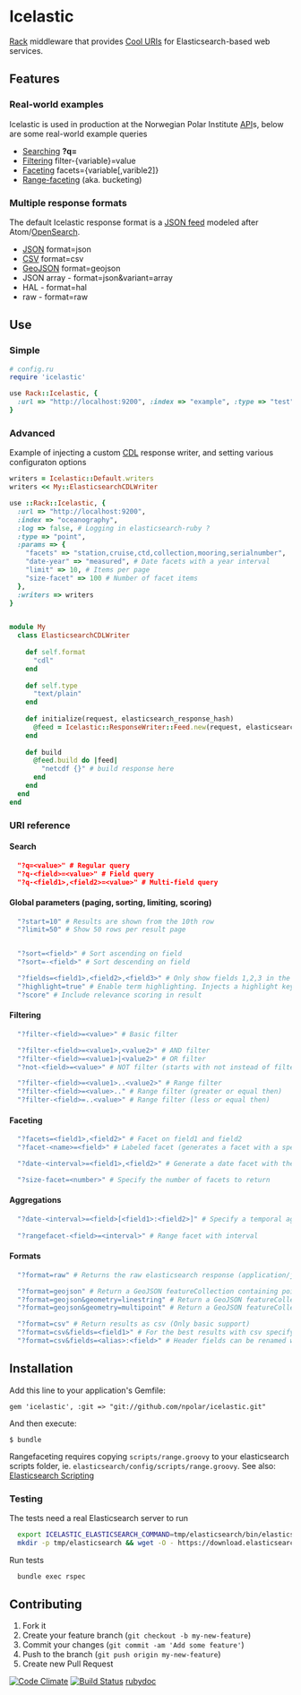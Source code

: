 # Icelastic
[Rack](http://rack.github.io/) middleware that provides [Cool URIs](http://www.w3.org/Provider/Style/URI.html) for Elasticsearch-based web services.

## Features
### Real-world examples
Icelastic is used in production at the Norwegian Polar Institute [API](http://api.npolar.no)s, below are some real-world example queries
* [Searching](http://api.npolar.no/dataset/?q=glacier) **?q=**
* [Filtering](http://api.npolar.no/oceanography/?q=&filter-collection=cast&filter-station=77) filter-{variable}=value 
* [Faceting](http://api.npolar.no/oceanography/?q=&facets=collection,station,sea_water_temperature) facets={variable[,varible2]}
* [Range-faceting](http://api.npolar.no/oceanography/?q=&rangefacet-sea_water_temperature=10,&rangefacet-latitude=10) (aka. bucketing) 

### Multiple response formats 
The default Icelastic response format is a [JSON feed]() modeled after Atom/[OpenSearch](http://www.opensearch.org/Specifications/OpenSearch/1.1#Example_of_OpenSearch_response_elements_in_Atom_1.0).

* [JSON](http://api.npolar.no/dataset/?q=&format=json) format=json
* [CSV](http://api.npolar.no/tracking/deployment/?q=&format=csv&fields=deployed,platform,vendor,terminated) format=csv
* [GeoJSON](http://api.npolar.no/expedition/track/?q=&filter-code=IPY-Traverse-0709&format=geojson&fields=altitude,measured,latitude,longitude) format=geojson
* JSON array - format=json&variant=array
* HAL - format=hal
* raw - format=raw

## Use
### Simple
```ruby
# config.ru
require 'icelastic'

use Rack::Icelastic, {
  :url => "http://localhost:9200", :index => "example", :type => "test" }
}

```
### Advanced

Example of injecting a custom [CDL](https://www.unidata.ucar.edu/software/netcdf/docs/index.html) response writer,
and setting various configuraton options

```ruby
writers = Icelastic::Default.writers
writers << My::ElasticsearchCDLWriter

use ::Rack::Icelastic, {
  :url => "http://localhost:9200",
  :index => "oceanography",
  :log => false, # Logging in elasticsearch-ruby ?
  :type => "point",
  :params => {
    "facets" => "station,cruise,ctd,collection,mooring,serialnumber",
    "date-year" => "measured", # Date facets with a year interval
    "limit" => 10, # Items per page
    "size-facet" => 100 # Number of facet items
  },
  :writers => writers
}
```

```ruby

module My
  class ElasticsearchCDLWriter
    
    def self.format
      "cdl"
    end
    
    def self.type
      "text/plain"
    end
    
    def initialize(request, elasticsearch_response_hash)
      @feed = Icelastic::ResponseWriter::Feed.new(request, elasticsearch_response_hash)
    end
          
    def build
      @feed.build do |feed|
        "netcdf {}" # build response here
      end
    end
  end
end
```

### URI reference
#### Search
```json
  "?q=<value>" # Regular query
  "?q-<field>=<value>" # Field query
  "?q-<field1>,<field2>=<value>" # Multi-field query
```

#### Global parameters (paging, sorting, limiting, scoring)

```ruby
  "?start=10" # Results are shown from the 10th row
  "?limit=50" # Show 50 rows per result page


  "?sort=<field>" # Sort ascending on field
  "?sort=-<field>" # Sort descending on field

  "?fields=<field1>,<field2>,<field3>" # Only show fields 1,2,3 in the response rows
  "?highlight=true" # Enable term highlighting. Injects a highlight key with the relevant sections into the entry
  "?score" # Include relevance scoring in result
```

#### Filtering

```ruby
  "?filter-<field>=<value>" # Basic filter

  "?filter-<field>=<value1>,<value2>" # AND filter
  "?filter-<field>=<value1>|<value2>" # OR filter
  "?not-<field>=<value>" # NOT filter (starts with not instead of filter)

  "?filter-<field>=<value1>..<value2>" # Range filter
  "?filter-<field>=<value>.." # Range filter (greater or equal then)
  "?filter-<field>=..<value>" # Range filter (less or equal then)
```

#### Faceting

```ruby
  "?facets=<field1>,<field2>" # Facet on field1 and field2
  "?facet-<name>=<field>" # Labeled facet (generates a facet with a specific name)

  "?date-<interval>=<field1>,<field2>" # Generate a date facet with the specified interval (year|month|day)

  "?size-facet=<number>" # Specify the number of facets to return
```

#### Aggregations

```ruby
  "?date-<interval>=<field>[<field1>:<field2>]" # Specify a temporal aggregation
  
  "?rangefacet-<field>=<interval>" # Range facet with interval
```

#### Formats

```ruby
  "?format=raw" # Returns the raw elasticsearch response (application/json)

  "?format=geojson" # Return a GeoJSON featureCollection containing point features
  "?format=geojson&geometry=linestring" # Return a GeoJSON featureCollection containing a linestring feature
  "?format=geojson&geometry=multipoint" # Return a GeoJSON featureCollection containing a multipoint feature

  "?format=csv" # Return results as csv (Only basic support)
  "?format=csv&fields=<field1>" # For the best results with csv specify the fields you want in the results
  "?format=csv&fields=<alias>:<field>" # Header fields can be renamed with an alias
```

## Installation

Add this line to your application's Gemfile:

    gem 'icelastic', :git => "git://github.com/npolar/icelastic.git"

And then execute:

    $ bundle


Rangefaceting requires copying `scripts/range.groovy` to your elasticsearch scripts folder, ie. `elasticsearch/config/scripts/range.groovy`.
See also: [Elasticsearch Scripting](http://www.elasticsearch.org/guide/en/elasticsearch/reference/current/modules-scripting.html)

### Testing

The tests need a real Elasticsearch server to run

```sh
  export ICELASTIC_ELASTICSEARCH_COMMAND=tmp/elasticsearch/bin/elasticsearch
  mkdir -p tmp/elasticsearch && wget -O - https://download.elasticsearch.org/elasticsearch/elasticsearch/elasticsearch-1.3.4.tar.gz | tar xz --directory=tmp/elasticsearch/ --strip-components=1
```
Run tests

```sh
  bundle exec rspec
```

## Contributing

1. Fork it
2. Create your feature branch (`git checkout -b my-new-feature`)
3. Commit your changes (`git commit -am 'Add some feature'`)
4. Push to the branch (`git push origin my-new-feature`)
5. Create new Pull Request

[![Code Climate](https://codeclimate.com/github/npolar/icelastic.png)](https://codeclimate.com/github/npolar/icelastic) [![Build Status](https://travis-ci.org/npolar/icelastic.svg?branch=master)](https://travis-ci.org/npolar/icelastic) [rubydoc](http://www.rubydoc.info/github/npolar/icelastic/master/file/README.md)
